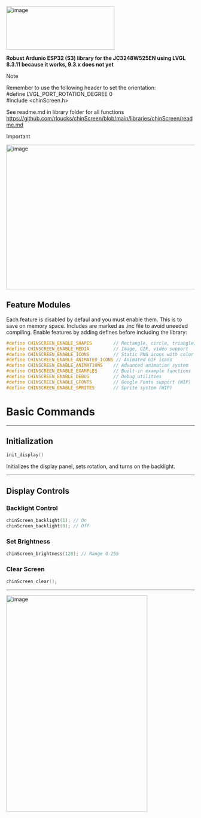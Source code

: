 <img width="289" height="116" alt="image" src="https://github.com/user-attachments/assets/b94c7160-a1c1-4d21-ba04-0b2e1dd884c5" />


**Robust Ardunio ESP32 (S3) library for the JC3248W525EN using LVGL 8.3.11 because it works, 9.3.x does not yet**

> [!NOTE]
> Remember to use the following header to set the orientation:\
> #define LVGL_PORT_ROTATION_DEGREE 0\
> #include <chinScreen.h>
>
> See readme.md in library folder for all functions\
> https://github.com/rloucks/chinScreen/blob/main/libraries/chinScreen/readme.md


> [!IMPORTANT]
> <img width="536" height="386" alt="image" src="https://github.com/user-attachments/assets/e92ab03c-7026-410d-8a15-3082b83bc8dd" />

## Feature Modules

Each feature is disabled by defaul and you must enable them. This is to save on memory space. Includes are marked as .inc file to avoid uneeded compiling.
Enable features by adding defines before including the library:

```cpp
#define CHINSCREEN_ENABLE_SHAPES        // Rectangle, circle, triangle, hexagon, oval
#define CHINSCREEN_ENABLE_MEDIA         // Image, GIF, video support
#define CHINSCREEN_ENABLE_ICONS         // Static PNG icons with color support
#define CHINSCREEN_ENABLE_ANIMATED_ICONS // Animated GIF icons
#define CHINSCREEN_ENABLE_ANIMATIONS    // Advanced animation system
#define CHINSCREEN_ENABLE_EXAMPLES      // Built-in example functions
#define CHINSCREEN_ENABLE_DEBUG         // Debug utilities
#define CHINSCREEN_ENABLE_GFONTS        // Google Fonts support (WIP)
#define CHINSCREEN_ENABLE_SPRITES       // Sprite system (WIP)
```

# Basic Commands
---

## Initialization

```cpp
init_display()
```
Initializes the display panel, sets rotation, and turns on the backlight.

---

## Display Controls

### Backlight Control
```cpp
chinScreen_backlight(1); // On
chinScreen_backlight(0); // Off
```

### Set Brightness
```cpp
chinScreen_brightness(128); // Range 0-255
```

### Clear Screen
```cpp
chinScreen_clear();
```

---


<img width="377" height="578" alt="image" src="https://github.com/user-attachments/assets/6b3b12e1-1b45-4889-90c9-f3209ad7fb33" />

